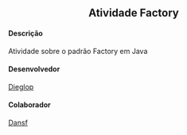 <h2 align="center">Atividade Factory</h2>
<h4>Descrição</h4>
<p>Atividade sobre o padrão Factory em Java</p>

<h4>Desenvolvedor</h4>
<a href="http://www.github.com/dieglop">Dieglop</a>

<h4>Colaborador</h4>
<a href="http://www.github.com/dansf">Dansf</a>